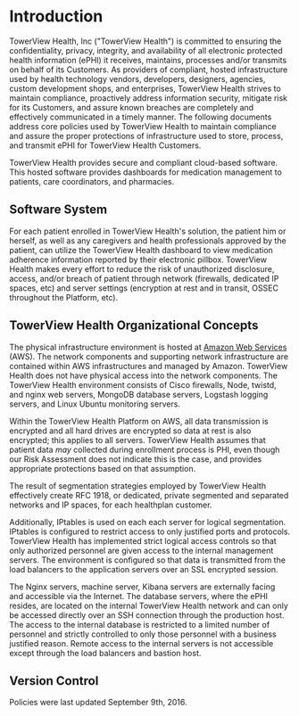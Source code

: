 # Introduction

TowerView Health, Inc ("TowerView Health") is committed to ensuring the confidentiality, privacy, integrity, and availability of all electronic protected health information (ePHI) it receives, maintains, processes and/or transmits on behalf of its Customers. As providers of compliant, hosted infrastructure used by health technology vendors, developers, designers, agencies, custom development shops, and enterprises, TowerView Health strives to maintain compliance, proactively address information security, mitigate risk for its Customers, and assure known breaches are completely and effectively communicated in a timely manner. The following documents address core policies used by TowerView Health to maintain compliance and assure the proper protections of infrastructure used to store, process, and transmit ePHI for TowerView Health Customers.

TowerView Health provides secure and compliant cloud-based software. This hosted software provides dashboards for medication management to patients, care coordinators, and pharmacies. 

## Software System

For each patient enrolled in TowerView Health's solution, the patient him or herself, as well as any caregivers and health professionals approved by the patient, can utilize the TowerView Health dashboard to view medication adherence information reported by their electronic pillbox. TowerView Health makes every effort to reduce the risk of unauthorized disclosure, access, and/or breach of patient through network (firewalls, dedicated IP spaces, etc) and server settings (encryption at rest and in transit, OSSEC throughout the Platform, etc).

## TowerView Health Organizational Concepts

The physical infrastructure environment is hosted at [Amazon Web Services](https://aws.amazon.com/) (AWS). The network components and supporting network infrastructure are contained within AWS infrastructures and managed by Amazon. TowerView Health does not have physical access into the network components. The TowerView Health environment consists of Cisco firewalls, Node, twistd, and nginx web servers, MongoDB database servers, Logstash logging servers, and Linux Ubuntu monitoring servers.

Within the TowerView Health Platform on AWS, all data transmission is encrypted and all hard drives are encrypted so data at rest is also encrypted; this applies to all servers. TowerView Health assumes that patient data *may* collected during enrollment process is PHI, even though our Risk Assessment does not indicate this is the case, and provides appropriate protections based on that assumption.

The result of segmentation strategies employed by TowerView Health effectively create RFC 1918, or dedicated, private segmented and separated networks and IP spaces, for each healthplan customer.

Additionally, IPtables is used on each each server for logical segmentation. IPtables is configured to restrict access to only justified ports and protocols. TowerView Health has implemented strict logical access controls so that only authorized personnel are given access to the internal management servers. The environment is configured so that data is transmitted from the load balancers to the application servers over an SSL encrypted session.

The Nginx servers, machine server, Kibana servers are externally facing and accessible via the Internet. The database servers, where the ePHI resides, are located on the internal TowerView Health network and can only be accessed directly over an SSH connection through the production host. The access to the internal database is restricted to a limited number of personnel and strictly controlled to only those personnel with a business justified reason. Remote access to the internal servers is not accessible except through the load balancers and bastion host.

## Version Control

Policies were last updated September 9th, 2016.
